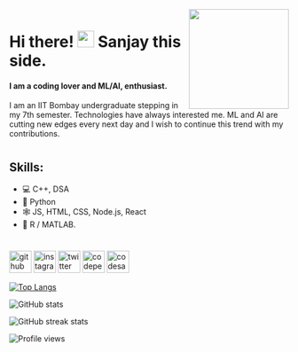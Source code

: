 <img align="right" height="180px" src="https://media.giphy.com/media/VTtANKl0beDFQRLDTh/giphy.gif" />

# Hi there! <img src="https://raw.githubusercontent.com/MartinHeinz/MartinHeinz/master/wave.gif" width="30px" style="max-width:100%;"> Sanjay this side.

#### I am a coding lover and ML/AI, enthusiast.

I am an IIT Bombay undergraduate stepping in my 7th semester. Technologies have always interested me. ML and AI are cutting new edges every next day and I wish to continue this trend with my contributions.
#
##
#
##  Skills:
- 💻 C++, DSA
- 🐍 Python 
- 🕸 JS, HTML, CSS, Node.js, React
- 🧮 R / MATLAB.
#


[<img src='https://cdn.jsdelivr.net/npm/simple-icons@3.0.1/icons/github.svg' alt='github' height='40'>](https://github.com/sanjaykazi)  [<img src='https://cdn.jsdelivr.net/npm/simple-icons@3.0.1/icons/instagram.svg' alt='instagram' height='40'>](https://www.instagram.com/sanjay_4.9/)  [<img src='https://cdn.jsdelivr.net/npm/simple-icons@3.0.1/icons/twitter.svg' alt='twitter' height='40'>](https://twitter.com/kazi_sanjay)  [<img src='https://cdn.jsdelivr.net/npm/simple-icons@3.0.1/icons/codepen.svg' alt='codepen' height='40'>](https://codepen.io/sanjaykazi)  [<img src='https://cdn.jsdelivr.net/npm/simple-icons@3.0.1/icons/codesandbox.svg' alt='codesandbox' height='40'>](https://codesandbox.io/u/sanjaykazi)  

[![Top Langs](https://github-readme-stats.vercel.app/api/top-langs/?username=sanjaykazi&theme=radical)](https://github.com/anuraghazra/github-readme-stats)

![GitHub stats](https://github-readme-stats.vercel.app/api?username=sanjaykazi&show_icons=true&theme=radical)    

![GitHub streak stats](https://github-readme-streak-stats.herokuapp.com/?user=sanjaykazi&theme=radical)  

![Profile views](https://gpvc.arturio.dev/sanjaykazi)  
